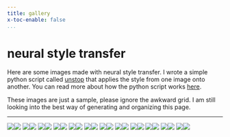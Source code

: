 ```yaml
---
title: gallery
x-toc-enable: false
...
```


neural style transfer
=========================================

Here are some images made with neural style transfer. I wrote a simple python
script called [unstop](https://github.com/duncanldaho/unstop) that applies the
style from one image onto another. You can read more about how the python script
works [here](/nst.html).

These images are just a sample, please ignore the awkward grid. I am still
looking into the best way of generating and organizing this page.

----

<div class="nst-gallery">
<img class="square-crop" tabindex=1 src="assets/nst_t/0.thumb" /><span class="f"><img src="assets/nst/0.jpg" /></span>
<img class="square-crop" tabindex=1 src="assets/nst_t/1.thumb" /><span class="f"><img src="assets/nst/1.jpg" /></span>
<img class="square-crop" tabindex=1 src="assets/nst_t/2.thumb" /><span class="f"><img src="assets/nst/2.png" /></span>
<img class="square-crop" tabindex=1 src="assets/nst_t/3.thumb" /><span class="f"><img src="assets/nst/3.jpg" /></span>
<img class="square-crop" tabindex=1 src="assets/nst_t/4.thumb" /><span class="f"><img src="assets/nst/4.jpg" /></span>
<img class="square-crop" tabindex=1 src="assets/nst_t/5.thumb" /><span class="f"><img src="assets/nst/5.jpg" /></span>
<img class="square-crop" tabindex=1 src="assets/nst_t/6.thumb" /><span class="f"><img src="assets/nst/6.jpg" /></span>
<img class="square-crop" tabindex=1 src="assets/nst_t/7.thumb" /><span class="f"><img src="assets/nst/7.jpg" /></span>
<img class="square-crop" tabindex=1 src="assets/nst_t/8.thumb" /><span class="f"><img src="assets/nst/8.jpg" /></span>
<img class="square-crop" tabindex=1 src="assets/nst_t/9.thumb" /><span class="f"><img src="assets/nst/9.jpg" /></span>
<img class="square-crop" tabindex=1 src="assets/nst_t/10.thumb" /><span class="f"><img src="assets/nst/10.jpg" /></span>
<img class="square-crop" tabindex=1 src="assets/nst_t/11.thumb" /><span class="f"><img src="assets/nst/11.jpg" /></span>
</div>
